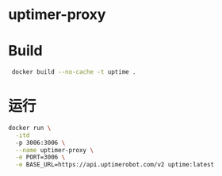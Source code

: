 # uptimer-proxy

# Build
```bash
 docker build --no-cache -t uptime .
```

# 运行

```bash
docker run \
  -itd
  -p 3006:3006 \
  --name uptimer-proxy \
  -e PORT=3006 \
  -e BASE_URL=https://api.uptimerobot.com/v2 uptime:latest
```

